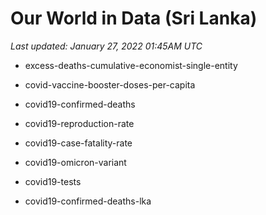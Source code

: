 # Our World in Data (Sri Lanka)

*Last updated: January 27, 2022 01:45AM UTC*

* excess-deaths-cumulative-economist-single-entity

* covid-vaccine-booster-doses-per-capita

* covid19-confirmed-deaths

* covid19-reproduction-rate

* covid19-case-fatality-rate

* covid19-omicron-variant

* covid19-tests

* covid19-confirmed-deaths-lka